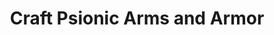---
title: "Craft Psionic Arms and Armor"

feat:
  types: ["Item Creation"]
  description: |
    You can create psionic weapons, armor, and shields.
  prerequisite: |
    Manifester level 5th.
  benefit: |
    You can create any psionic weapon, armor, or shield whose prerequisites you meet. Enhancing a weapon, suit of armor, or shield takes one day for each 1,000 gp in the price of its psionic features. To enhance a weapon, you must spend 1/25 of its features' total price in XP and use up raw materials costing one-half of this total price.

    The weapon, armor, or shield to be enhanced must be a masterwork item that you provide. Its cost is not included in the above cost.

    You can also mend a broken psionic weapon, suit of armor, or shield if it is one that you could make. Doing so costs half the XP, half the raw materials, and half the time it would take to enhance that item in the first place.
---